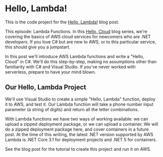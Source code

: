 # Hello, Lambda!

This is the code project for the [Hello, Lambda!](https://davidpallmann.hashnode.dev/hello-lambda) blog post. 

This episode: Lambda Functions. In this [Hello, Cloud](https://davidpallmann.hashnode.dev/hello-cloud) blog series, we're covering the basics of AWS cloud services for newcomers who are .NET developers. If you love C# but are new to AWS, or to this particular service, this should give you a jumpstart.

In this post we'll introduce AWS Lambda functions and write a "Hello, Cloud" in C#. We'll do this step-by-step, making no assumptions other than familiarity with C# and Visual Studio. If you've never worked with serverless, prepare to have your mind blown.

## Our Hello, Lambda Project

We'll use Visual Studio to create a simple "Hello, Lambda" function, deploy it to AWS, and test it. Our Lambda function will take a phone number input parameter (a string of digits) and return all the letter combinations.

With Lambda functions we have two ways of working available: we can upload a zipped deployment package, or we can upload a container. We will do a zipped deployment package here, and cover containers in a future post. At the time of this writing, the latest .NET version supported by AWS Lambda is .NET Core 3.1 for deployment projects and .NET 5 for containers.

See the blog post for the tutorial to create this project and run it on AWS.

